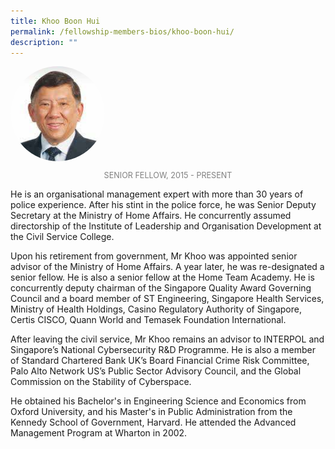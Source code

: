 ```yaml
---
title: Khoo Boon Hui
permalink: /fellowship-members-bios/khoo-boon-hui/
description: ""
---
```

<style>
img {
	border-radius: 50%;
	height: 30% !important;
	width: 30% !important;
	}
	
fellow-img {
		text-align: center;
	}

.fellow-tenure {
	text-align: center;
	color: grey;
	font-size: 0.9em;
	}	

</style>

<div class="fellow-img">
<img src="/images/FellowshipImages/Fellowships_Khoo_Boon_Hui_2x.jpg">
<p class="fellow-tenure">SENIOR FELLOW, 2015 - PRESENT</p>
</div>

<p>
He is an organisational management expert with more than 30 years of police experience. After his stint in the police force, he was Senior Deputy Secretary at the Ministry of Home Affairs. He concurrently assumed directorship of the Institute of Leadership and Organisation Development at the Civil Service College.
 
Upon his retirement from government, Mr Khoo was appointed senior advisor of the Ministry of Home Affairs. A year later, he was re-designated a senior fellow. He is also a senior fellow at the Home Team Academy. He is concurrently deputy chairman of the Singapore Quality Award Governing Council and a board member of ST Engineering, Singapore Health Services, Ministry of Health Holdings, Casino Regulatory Authority of Singapore, Certis CISCO, Quann World and Temasek Foundation International.
 
After leaving the civil service, Mr Khoo remains an advisor to INTERPOL and Singapore’s National Cybersecurity R&amp;D Programme. He is also a member of Standard Chartered Bank UK’s Board Financial Crime Risk Committee, Palo Alto Network US’s  Public Sector Advisory Council, and the Global Commission on the Stability of Cyberspace. 
 
He obtained his Bachelor's in Engineering Science and Economics from Oxford University, and his Master's in Public Administration from the Kennedy School of Government, Harvard. He attended the Advanced Management Program at Wharton in 2002.


</p>